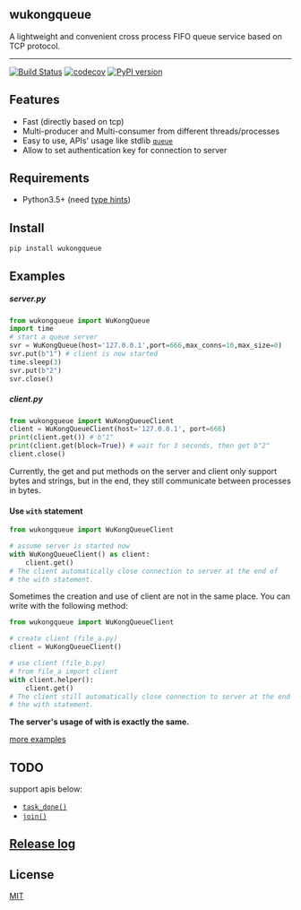 ## wukongqueue
A lightweight and convenient cross process FIFO queue service based on TCP protocol.

---
[![Build Status](https://travis-ci.com/chaseSpace/wukongqueue.svg?branch=master)](https://travis-ci.com/chaseSpace/wukongqueue)
[![codecov](https://codecov.io/gh/chaseSpace/WukongQueue/branch/master/graph/badge.svg)](https://codecov.io/gh/chaseSpace/WukongQueue)
[![PyPI version](https://badge.fury.io/py/wukongqueue.svg)](https://badge.fury.io/py/wukongqueue)

## Features
* Fast (directly based on tcp)
* Multi-producer and Multi-consumer from different threads/processes
* Easy to use, APIs' usage like stdlib [`queue`](https://docs.python.org/3.6/library/queue.html)
* Allow to set authentication key for connection to server

## Requirements
* Python3.5+ (need [type hints](https://www.python.org/dev/peps/pep-0484/))

## Install
`pip install wukongqueue`
 
## Examples
##### server.py
```python
from wukongqueue import WuKongQueue
import time
# start a queue server
svr = WuKongQueue(host='127.0.0.1',port=666,max_conns=10,max_size=0)
svr.put(b"1") # client is now started
time.sleep(3)
svr.put(b"2")
svr.close()
```

##### client.py
```python
from wukongqueue import WuKongQueueClient
client = WuKongQueueClient(host='127.0.0.1', port=666)
print(client.get()) # b"1"
print(client.get(block=True)) # wait for 3 seconds, then get b"2"
client.close()
```

Currently, the get and put methods on the server and client only support bytes
and strings, but in the end, they still communicate between processes in bytes.

#### Use `with` statement
```python
from wukongqueue import WuKongQueueClient

# assume server is started now
with WuKongQueueClient() as client:
    client.get()
# The client automatically close connection to server at the end of 
# the with statement.
```
Sometimes the creation and use of client are not in the same place. 
You can write with the following method:
```python
from wukongqueue import WuKongQueueClient

# create client (file_a.py)
client = WuKongQueueClient()

# use client (file_b.py)
# from file_a import client
with client.helper():
    client.get()
# The client still automatically close connection to server at the end of 
# the with statement.
```
**The server's usage of with is exactly the same.**

[more examples](https://github.com/chaseSpace/wukongqueue/blob/master/_examples)

## TODO
support apis below:
* [`task_done()`](https://docs.python.org/3.6/library/queue.html#queue.Queue.task_done)
* [`join()`](https://docs.python.org/3.6/library/queue.html#queue.Queue.join)

## [Release log](https://github.com/chaseSpace/wukongqueue/blob/master/RELEASELOG.md)

## License
[MIT](https://github.com/chaseSpace/WukongQueue/blob/master/LICENSE)